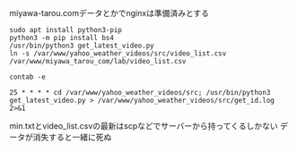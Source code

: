 

miyawa-tarou.comデータとかでnginxは準備済みとする

```
sudo apt install python3-pip
python3 -m pip install bs4
/usr/bin/python3 get_latest_video.py
ln -s /var/www/yahoo_weather_videos/src/video_list.csv /var/www/miyawa_tarou_com/lab/video_list.csv

contab -e

25 * * * * cd /var/www/yahoo_weather_videos/src; /usr/bin/python3 get_latest_video.py > /var/www/yahoo_weather_videos/src/get_id.log 2>&1

```

min.txtとvideo_list.csvの最新はscpなどでサーバーから持ってくるしかない
データが消失すると一緒に死ぬ

